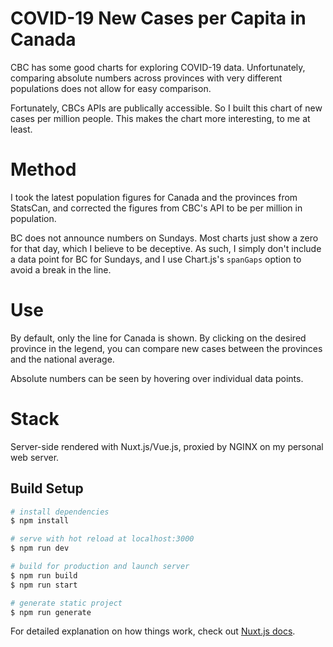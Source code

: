 # COVID-19 New Cases per Capita in Canada

CBC has some good charts for exploring COVID-19 data. Unfortunately, comparing absolute numbers across provinces with very different populations does not allow for easy comparison.

Fortunately, CBCs APIs are publically accessible. So I built this chart of new cases per million people. This makes the chart more interesting, to me at least.

# Method

I took the latest population figures for Canada and the provinces from StatsCan, and corrected the figures from CBC's API to be per million in population.

BC does not announce numbers on Sundays. Most charts just show a zero for that day, which I believe to be deceptive. As such, I simply don't include a data point for BC for Sundays, and I use Chart.js's ```spanGaps``` option to avoid a break in the line.

# Use

By default, only the line for Canada is shown. By clicking on the desired province in the legend, you can compare new cases between the provinces and the national average.

Absolute numbers can be seen by hovering over individual data points.

# Stack

Server-side rendered with Nuxt.js/Vue.js, proxied by NGINX on my personal web server.

## Build Setup

```bash
# install dependencies
$ npm install

# serve with hot reload at localhost:3000
$ npm run dev

# build for production and launch server
$ npm run build
$ npm run start

# generate static project
$ npm run generate
```

For detailed explanation on how things work, check out [Nuxt.js docs](https://nuxtjs.org).
